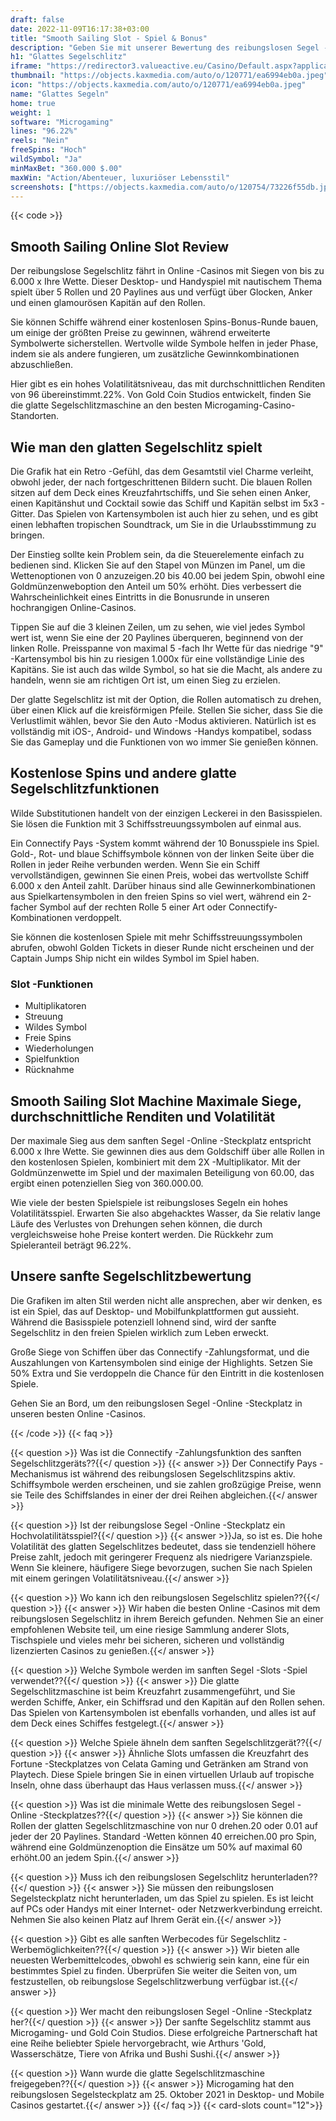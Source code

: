 ```yaml
---
draft: false
date: 2022-11-09T16:17:38+03:00
title: "Smooth Sailing Slot - Spiel & Bonus"
description: "Geben Sie mit unserer Bewertung des reibungslosen Segel -Online Slot ab. Wir sehen uns das Gameplay, die Funktionen und das Spielen mit dem besten Casino -Bonus an."
h1: "Glattes Segelschlitz"
iframe: "https://redirector3.valueactive.eu/Casino/Default.aspx?applicationid=4123&ul=en&playmode=demo&serverid=21113&gameid=smoothsailingDesktop"
thumbnail: "https://objects.kaxmedia.com/auto/o/120771/ea6994eb0a.jpeg"
icon: "https://objects.kaxmedia.com/auto/o/120771/ea6994eb0a.jpeg"
name: "Glattes Segeln"
home: true
weight: 1
software: "Microgaming"
lines: "96.22%"
reels: "Nein"
freeSpins: "Hoch"
wildSymbol: "Ja"
minMaxBet: "360.000 $.00"
maxWin: "Action/Abenteuer, luxuriöser Lebensstil"
screenshots: ["https://objects.kaxmedia.com/auto/o/120754/73226f55db.jpeg"]
---
```


{{< code >}}<h2>Smooth Sailing Online Slot Review</h2><p>Der reibungslose Segelschlitz fährt in Online -Casinos mit Siegen von bis zu 6.000 x Ihre Wette. Dieser Desktop- und Handyspiel mit nautischem Thema spielt über 5 Rollen und 20 Paylines aus und verfügt über Glocken, Anker und einen glamourösen Kapitän auf den Rollen.</p><p>Sie können Schiffe während einer kostenlosen Spins-Bonus-Runde bauen, um einige der größten Preise zu gewinnen, während erweiterte Symbolwerte sicherstellen. Wertvolle wilde Symbole helfen in jeder Phase, indem sie als andere fungieren, um zusätzliche Gewinnkombinationen abzuschließen.</p><p>Hier gibt es ein hohes Volatilitätsniveau, das mit durchschnittlichen Renditen von 96 übereinstimmt.22%. Von Gold Coin Studios entwickelt, finden Sie die glatte Segelschlitzmaschine an den besten Microgaming-Casino-Standorten.</p><h2>Wie man den glatten Segelschlitz spielt</h2><p>Die Grafik hat ein Retro -Gefühl, das dem Gesamtstil viel Charme verleiht, obwohl jeder, der nach fortgeschrittenen Bildern sucht. Die blauen Rollen sitzen auf dem Deck eines Kreuzfahrtschiffs, und Sie sehen einen Anker, einen Kapitänshut und Cocktail sowie das Schiff und Kapitän selbst im 5x3 -Gitter. Das Spielen von Kartensymbolen ist auch hier zu sehen, und es gibt einen lebhaften tropischen Soundtrack, um Sie in die Urlaubsstimmung zu bringen.</p><p>Der Einstieg sollte kein Problem sein, da die Steuerelemente einfach zu bedienen sind. Klicken Sie auf den Stapel von Münzen im Panel, um die Wettenoptionen von 0 anzuzeigen.20 bis 40.00 bei jedem Spin, obwohl eine Goldmünzenweboption den Anteil um 50% erhöht. Dies verbessert die Wahrscheinlichkeit eines Eintritts in die Bonusrunde in unseren hochrangigen Online-Casinos.</p><p>Tippen Sie auf die 3 kleinen Zeilen, um zu sehen, wie viel jedes Symbol wert ist, wenn Sie eine der 20 Paylines überqueren, beginnend von der linken Rolle. Preisspanne von maximal 5 -fach Ihr Wette für das niedrige "9" -Kartensymbol bis hin zu riesigen 1.000x für eine vollständige Linie des Kapitäns. Sie ist auch das wilde Symbol, so hat sie die Macht, als andere zu handeln, wenn sie am richtigen Ort ist, um einen Sieg zu erzielen.</p><p>Der glatte Segelschlitz ist mit der Option, die Rollen automatisch zu drehen, über einen Klick auf die kreisförmigen Pfeile. Stellen Sie sicher, dass Sie die Verlustlimit wählen, bevor Sie den Auto -Modus aktivieren. Natürlich ist es vollständig mit iOS-, Android- und Windows -Handys kompatibel, sodass Sie das Gameplay und die Funktionen von wo immer Sie genießen können.</p><h2>Kostenlose Spins und andere glatte Segelschlitzfunktionen</h2><p>Wilde Substitutionen handelt von der einzigen Leckerei in den Basisspielen. Sie lösen die Funktion mit 3 Schiffsstreuungssymbolen auf einmal aus.</p><p>Ein Connectify Pays -System kommt während der 10 Bonusspiele ins Spiel. Gold-, Rot- und blaue Schiffsymbole können von der linken Seite über die Rollen in jeder Reihe verbunden werden. Wenn Sie ein Schiff vervollständigen, gewinnen Sie einen Preis, wobei das wertvollste Schiff 6.000 x den Anteil zahlt. Darüber hinaus sind alle Gewinnerkombinationen aus Spielkartensymbolen in den freien Spins so viel wert, während ein 2-facher Symbol auf der rechten Rolle 5 einer Art oder Connectify-Kombinationen verdoppelt.</p><p>Sie können die kostenlosen Spiele mit mehr Schiffsstreuungssymbolen abrufen, obwohl Golden Tickets in dieser Runde nicht erscheinen und der Captain Jumps Ship nicht ein wildes Symbol im Spiel haben.</p><h3>
Slot -Funktionen</h3><ul>
<li></span>
Multiplikatoren</li>
<li></span>
Streuung</li>
<li></span>
Wildes Symbol</li>
<li></span>
Freie Spins</li>
<li></span>
Wiederholungen</li>
<li></span>
Spielfunktion</li>
<li></span>
Rücknahme</li></ul><h2>Smooth Sailing Slot Machine Maximale Siege, durchschnittliche Renditen und Volatilität</h2><p>Der maximale Sieg aus dem sanften Segel -Online -Steckplatz entspricht 6.000 x Ihre Wette. Sie gewinnen dies aus dem Goldschiff über alle Rollen in den kostenlosen Spielen, kombiniert mit dem 2X -Multiplikator. Mit der Goldmünzenwette im Spiel und der maximalen Beteiligung von 60.00, das ergibt einen potenziellen Sieg von 360.000.00.</p><p>Wie viele der besten Spielspiele ist reibungsloses Segeln ein hohes Volatilitätsspiel. Erwarten Sie also abgehacktes Wasser, da Sie relativ lange Läufe des Verlustes von Drehungen sehen können, die durch vergleichsweise hohe Preise kontert werden. Die Rückkehr zum Spieleranteil beträgt 96.22%.</p><h2>Unsere sanfte Segelschlitzbewertung</h2><p>Die Grafiken im alten Stil werden nicht alle ansprechen, aber wir denken, es ist ein Spiel, das auf Desktop- und Mobilfunkplattformen gut aussieht. Während die Basisspiele potenziell lohnend sind, wird der sanfte Segelschlitz in den freien Spielen wirklich zum Leben erweckt.</p><p>Große Siege von Schiffen über das Connectify -Zahlungsformat, und die Auszahlungen von Kartensymbolen sind einige der Highlights. Setzen Sie 50% Extra und Sie verdoppeln die Chance für den Eintritt in die kostenlosen Spiele.</p><p>Gehen Sie an Bord, um den reibungslosen Segel -Online -Steckplatz in unseren besten Online -Casinos.</p>
{{< /code >}}
{{< faq >}}

{{< question >}} Was ist die Connectify -Zahlungsfunktion des sanften Segelschlitzgeräts??{{</ question >}}
{{< answer >}} Der Connectify Pays -Mechanismus ist während des reibungslosen Segelschlitzspins aktiv. Schiffsymbole werden erscheinen, und sie zahlen großzügige Preise, wenn sie Teile des Schiffslandes in einer der drei Reihen abgleichen.{{</ answer >}}

{{< question >}} Ist der reibungslose Segel -Online -Steckplatz ein Hochvolatilitätsspiel?{{</ question >}}
{{< answer >}}Ja, so ist es. Die hohe Volatilität des glatten Segelschlitzes bedeutet, dass sie tendenziell höhere Preise zahlt, jedoch mit geringerer Frequenz als niedrigere Varianzspiele. Wenn Sie kleinere, häufigere Siege bevorzugen, suchen Sie nach Spielen mit einem geringen Volatilitätsniveau.{{</ answer >}}

{{< question >}} Wo kann ich den reibungslosen Segelschlitz spielen??{{</ question >}}
{{< answer >}} Wir haben die besten Online -Casinos mit dem reibungslosen Segelschlitz in ihrem Bereich gefunden. Nehmen Sie an einer empfohlenen Website teil, um eine riesige Sammlung anderer Slots, Tischspiele und vieles mehr bei sicheren, sicheren und vollständig lizenzierten Casinos zu genießen.{{</ answer >}}

{{< question >}} Welche Symbole werden im sanften Segel -Slots -Spiel verwendet??{{</ question >}}
{{< answer >}} Die glatte Segelschlitzmaschine ist beim Kreuzfahrt zusammengeführt, und Sie werden Schiffe, Anker, ein Schiffsrad und den Kapitän auf den Rollen sehen. Das Spielen von Kartensymbolen ist ebenfalls vorhanden, und alles ist auf dem Deck eines Schiffes festgelegt.{{</ answer >}}

{{< question >}} Welche Spiele ähneln dem sanften Segelschlitzgerät??{{</ question >}}
{{< answer >}} Ähnliche Slots umfassen die Kreuzfahrt des Fortune -Steckplatzes von Celata Gaming und Getränken am Strand von Playtech. Diese Spiele bringen Sie in einen virtuellen Urlaub auf tropische Inseln, ohne dass überhaupt das Haus verlassen muss.{{</ answer >}}

{{< question >}} Was ist die minimale Wette des reibungslosen Segel -Online -Steckplatzes??{{</ question >}}
{{< answer >}} Sie können die Rollen der glatten Segelschlitzmaschine von nur 0 drehen.20 oder 0.01 auf jeder der 20 Paylines. Standard -Wetten können 40 erreichen.00 pro Spin, während eine Goldmünzenoption die Einsätze um 50% auf maximal 60 erhöht.00 an jedem Spin.{{</ answer >}}

{{< question >}} Muss ich den reibungslosen Segelschlitz herunterladen??{{</ question >}}
{{< answer >}} Sie müssen den reibungslosen Segelsteckplatz nicht herunterladen, um das Spiel zu spielen. Es ist leicht auf PCs oder Handys mit einer Internet- oder Netzwerkverbindung erreicht. Nehmen Sie also keinen Platz auf Ihrem Gerät ein.{{</ answer >}}

{{< question >}} Gibt es alle sanften Werbecodes für Segelschlitz -Werbemöglichkeiten??{{</ question >}}
{{< answer >}} Wir bieten alle neuesten Werbemittelcodes, obwohl es schwierig sein kann, eine für ein bestimmtes Spiel zu finden. Überprüfen Sie weiter die Seiten von, um festzustellen, ob reibungslose Segelschlitzwerbung verfügbar ist.{{</ answer >}}

{{< question >}} Wer macht den reibungslosen Segel -Online -Steckplatz her?{{</ question >}}
{{< answer >}} Der sanfte Segelschlitz stammt aus Microgaming- und Gold Coin Studios. Diese erfolgreiche Partnerschaft hat eine Reihe beliebter Spiele hervorgebracht, wie Arthurs 'Gold, Wasserschätze, Tiere von Afrika und Bushi Sushi.{{</ answer >}}

{{< question >}} Wann wurde die glatte Segelschlitzmaschine freigegeben??{{</ question >}}
{{< answer >}} Microgaming hat den reibungslosen Segelsteckplatz am 25. Oktober 2021 in Desktop- und Mobile Casinos gestartet.{{</ answer >}}
{{</ faq >}}
{{< card-slots count="12">}}